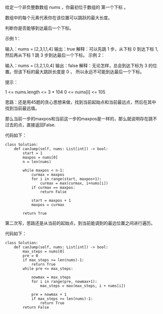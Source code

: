 给定一个非负整数数组 nums ，你最初位于数组的 第一个下标 。

数组中的每个元素代表你在该位置可以跳跃的最大长度。

判断你是否能够到达最后一个下标。

 

示例 1：

输入：nums = [2,3,1,1,4]
输出：true
解释：可以先跳 1 步，从下标 0 到达下标 1, 然后再从下标 1 跳 3 步到达最后一个下标。
示例 2：

输入：nums = [3,2,1,0,4]
输出：false
解释：无论怎样，总会到达下标为 3 的位置。但该下标的最大跳跃长度是 0 ， 所以永远不可能到达最后一个下标。
 

提示：

1 <= nums.length <= 3 * 104
0 <= nums[i] <= 105



思路：还是用45题的贪心思想来做，找到当前起始点和当前最远点，然后在其中找到当前最远值。

那么当前一步的maxpos和当前这一步的maxpos是一样的，那么就说明存在跳不过去的点，直接返回False.

代码如下：
```
class Solution:
    def canJump(self, nums: List[int]) -> bool:  
        start = 1
        maxpos = nums[0]
        n = len(nums)
        
        while maxpos < n-1:
            curmax = maxpos
            for i in range(start, maxpos+1):
                curmax = max(curmax, i+nums[i])
            if curmax == maxpos:
                return False 
            
            start = maxpos + 1
            maxpos = curmax
        
        return True
```


第二次写，思路还是从当前的起始点，到当前能调到的最远位置之间进行遍历。

代码如下：
```
class Solution:
    def canJump(self, nums: List[int]) -> bool:
        max_steps = nums[0]
        pre = 0
        if max_steps >= len(nums)-1:
            return True
        while pre <= max_steps:

            nowmax = max_steps
            for i in range(pre, nowmax+1):
                max_steps = max(max_steps, i + nums[i]) 
            
            pre = nowmax + 1
            if max_steps >= len(nums)-1:
                return True
        return False
```

